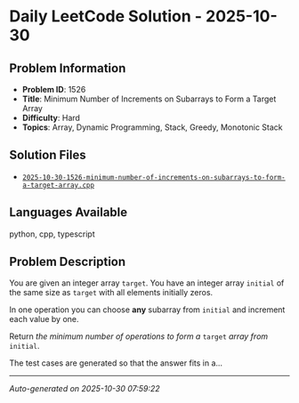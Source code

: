 # Daily LeetCode Solution - 2025-10-30

## Problem Information
- **Problem ID**: 1526
- **Title**: Minimum Number of Increments on Subarrays to Form a Target Array
- **Difficulty**: Hard
- **Topics**: Array, Dynamic Programming, Stack, Greedy, Monotonic Stack

## Solution Files
- [`2025-10-30-1526-minimum-number-of-increments-on-subarrays-to-form-a-target-array.cpp`](solutions/2025/10/2025-10-30-1526-minimum-number-of-increments-on-subarrays-to-form-a-target-array.cpp)

## Languages Available
python, cpp, typescript

## Problem Description
<p>You are given an integer array <code>target</code>. You have an integer array <code>initial</code> of the same size as <code>target</code> with all elements initially zeros.</p>

<p>In one operation you can choose <strong>any</strong> subarray from <code>initial</code> and increment each value by one.</p>

<p>Return <em>the minimum number of operations to form a </em><code>target</code><em> array from </em><code>initial</code>.</p>

<p>The test cases are generated so that the answer fits in a...

---
*Auto-generated on 2025-10-30 07:59:22*
